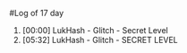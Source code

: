 #Log of 17 day

1. [00:00] LukHash - Glitch - Secret Level
1. [05:32] LukHash - Glitch - SECRET LEVEL
